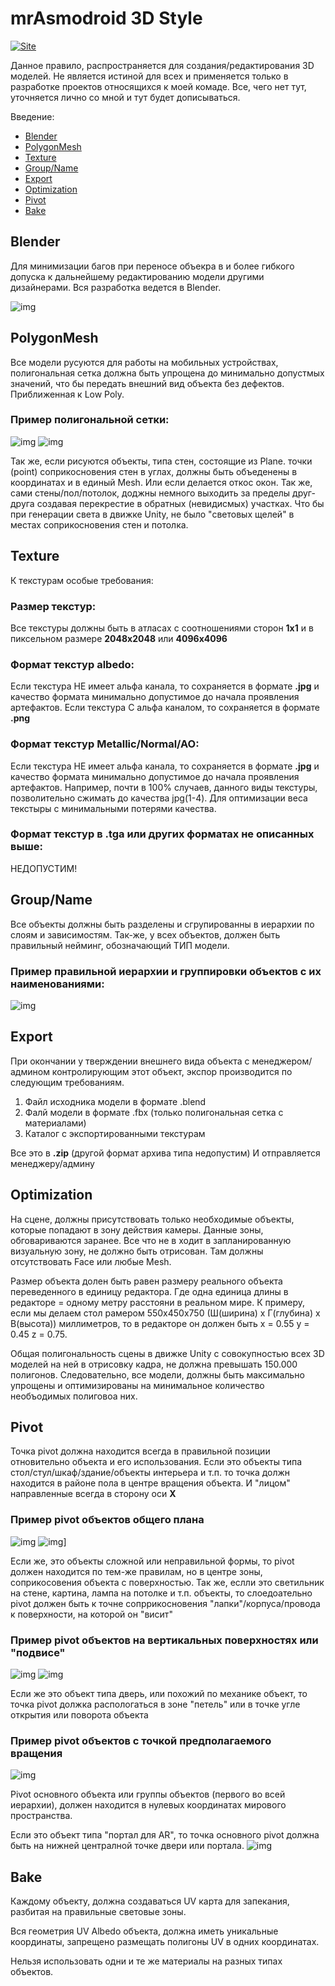 # mrAsmodroid 3D Style

[![Site](https://softwaredev.space/Logo128.png)](https://softwaredev.space/)

Данное правило, распространяется для создания/редактирования 3D моделей. Не является истиной для всех и применяется только в разработке проектов относящихся к моей комаде. Все, чего нет тут, уточняется лично со мной и тут будет дописываться. 

Введение:
   * [Blender](#Blender)
   * [PolygonMesh](#PolygonMesh)
   * [Texture](#Texture)
   * [Group/Name](#Group/Name)
   * [Export](#Export)
   * [Optimization](#Optimization)
   * [Pivot](#Pivot)
   * [Bake](#Bake)
   
   
## Blender 

Для минимизации багов при переносе объекра в  и более гибкого допуска к дальнейшему редактированию модели другими дизайнерами. Вся разработка ведется в Blender.

![img](https://softwaredev.space/git/blender.png)

## PolygonMesh

Все модели русуются для работы на мобильных устройствах, полигональная сетка должна быть упрощена до минимально допустмых значений, что бы передать внешний вид объекта без дефектов. Приближенная к Low Poly.

### Пример полигональной сетки:
![img](https://softwaredev.space/git/poligon1.webp) ![img](https://softwaredev.space/git/poligon2.webp)

Так же, если рисуются объекты, типа стен, состоящие из Plane. точки (point) соприкосновения стен в углах, должны быть объеденены в координатах и в единый Mesh. Или если делается откос окон. Так же, сами стены/пол/потолок, доджны немного выходить за пределы друг-друга создавая перекрестие в обратных (невидисмых) участках. Что бы при генерации света в движке Unity, не было "световых щелей" в местах соприкосновения стен и потолка.

## Texture

К текстурам особые требования:
### Размер текстур:
Все текстуры должны быть в атласах с соотношениями сторон <b>1х1</b> и в пиксельном размере <b>2048х2048</b> или <b>4096х4096</b>
### Формат текстур albedo:
Если текстура НЕ имеет альфа канала, то сохраняется в формате <b>.jpg</b> и качество формата минимально допустимое до начала проявления артефактов.
Если текстура С альфа каналом, то сохраняется в формате <b>.png</b>
### Формат текстур Metallic/Normal/AO:
Если текстура НЕ имеет альфа канала, то сохраняется в формате <b>.jpg</b> и качество формата минимально допустимое до начала проявления артефактов. Например, почти в 100% случаев, данного виды текстуры, позволительно сжимать до качества jpg(1-4). Для оптимизации веса текстыры с минимальными потерями качества.
### Формат текстур в .tga или других форматах не описанных выше:
НЕДОПУСТИМ!

## Group/Name

Все объекты должны быть разделены и сгрупированны в иерархии по слоям и зависимостям. Так-же, у всех объектов, должен быть правильный нейминг, обозначающий ТИП модели.

### Пример правильной иерархии и группировки объектов с их наименованиями:
![img](https://softwaredev.space/git/Hierarchy.webp)

## Export

При окончании у тверждении внешнего вида объекта с менеджером/админом контролирующим этот объект, экспор производится по следующим требованиям.
1) Файл исходника модели в формате .blend
2) Фалй модели в формате .fbx (только полигональная сетка с материалами)
3) Каталог с экспортированными текстурам

Все это в <b>.zip</b> (другой формат архива типа  недопустим)
И отправляется менеджеру/админу

## Optimization

На сцене, должны присутствовать только необходимые объекты, которые попадают в зону действия камеры. Данные зоны, обговариваются заранее. Все что не в ходит в запланированную визуальную зону, не должно быть отрисован. Там должны отсутствовать Face или любые Mesh.

Размер объекта долен быть равен размеру реального объекта переведенного в единицу редактора. Где одна единица длины в редакторе = одному метру расстояни в реальном мире. К примеру, если мы делаем стол рамером 550х450х750 (Ш(ширина) х Г(глубина) х В(высота)) миллиметров, то в редакторе он должен быть x = 0.55 y = 0.45 z = 0.75.

Общая полигональность сцены в движке Unity с совокупностью всех 3D моделей на ней в отрисовку кадра, не должна превышать 150.000 полигонов. Следовательно, все модели, должны быть максимально упрощены и оптимизированы на минимальное количество необъодимых полиговоа них.

## Pivot

Точка pivot должна находится всегда в правильной позиции отновительно объекта и его использования.
Если это объекты типа стол/стул/шкаф/здание/объекты интерьера и т.п. то точка должн находится в районе пола в центре вращения объекта. И "лицом" направленные всегда в сторону оси <b>X</b>
### Пример pivot объектов общего плана
![img](https://softwaredev.space/git/Pivot1.webp) ![img](https://softwaredev.space/git/Pivot2.webp)] 

Если же, это объекты сложной или неправильной формы, то pivot должен находится по тем-же правилам, но в центре зоны, соприкосовения объекта с поверхностью.
Так же, еслли это светильник на стене, картина, лампа на потолке и т.п. объекты, то слоедоательно pivot должен быть к точне сопррикосновения "лапки"/корпуса/провода к поверхности, на которой он "висит"
### Пример pivot объектов на вертикальных поверхностях или "подвисе"
![img](https://softwaredev.space/git/Pivot4.webp) ![img](https://softwaredev.space/git/Pivot5.webp)

Если же это объект типа дверь, или похожий по механике объект, то точка pivot должка распологаться в зоне "петель" или в точке угле открытия или поворота объекта
### Пример pivot объектов с точкой предполагаемого вращения
![img](https://softwaredev.space/git/Pivot3.webp)

Pivot основного объекта или группы объектов (первого во всей иерархии), должен находится в нулевых координатах мирового пространства.

Если это объект типа "портал для AR", то точка основного pivot должна быть на нижней централной точке двери или портала. 
![img](https://softwaredev.space/git/Pivot6.webp)

## Bake

Каждому объекту, должна создаваться UV карта для запекания, разбитая на правильные световые зоны.

Вся геометрия UV Albedo объекта, должна иметь уникальные координаты, запрещено размещать полигоны UV в одних координатах. 

Нельзя использовать одни и те же материалы на разных типах объектов.

